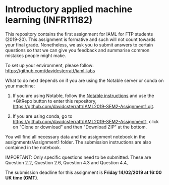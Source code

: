 # Introductory applied machine learning (INFR11182)

This repository contains the first assignment for IAML for FTP
students (2019-20). This assignment is formative and such will not
count towards your final grade. Nonetheless, we ask you to submit
answers to certain questions so that we can give you feedback and
summarise common mistakes people might make.

To set up your environment, please follow:
https://github.com/davidcsterratt/iaml-labs

What to do next depends on if you are using the Notable server or
conda on your machine:

1. If you are using Notable, follow the [Notable
  instructions](https://github.com/davidcsterratt/iaml-labs/blob/master/README-notable.md)
  and use the +GitRepo button to enter this repository,
  https://github.com/davidcsterratt/IAML2019-SEM2-Assignment1.git.

2. If you are using conda, go to 
   https://github.com/davidcsterratt/IAML2019-SEM2-Assignment1, click
   on "Clone or download" and then "Download ZIP" at the bottom.

You will find all necessary data and the assignment notebook in the
assignments/Assignment1 folder. The submission instructions are also
contained in the notebook.

IMPORTANT: Only specific questions need to be submitted. These are Question 2.2, Question 2.6, Question 4.3 and Question 4.4,

The submission deadline for this assignment is **Friday 14/02/2019 at
 16:00 UK time (GMT)**.

<!--  LocalWords:  INFR IAML conda GitRepo
 -->
